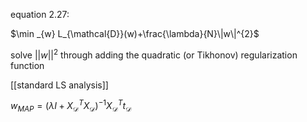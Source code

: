 equation 2.27:

$\min _{w} L_{\mathcal{D}}(w)+\frac{\lambda}{N}\|w\|^{2}$

solve $||w||^2$ through adding the quadratic (or Tikhonov) regularization function

[[standard LS analysis]]

$w_{M A P}=\left(\lambda I+X_{\mathcal{D}}^{T} X_{\mathcal{D}}\right)^{-1} X_{\mathcal{D}}^{T} t_{\mathcal{D}}$